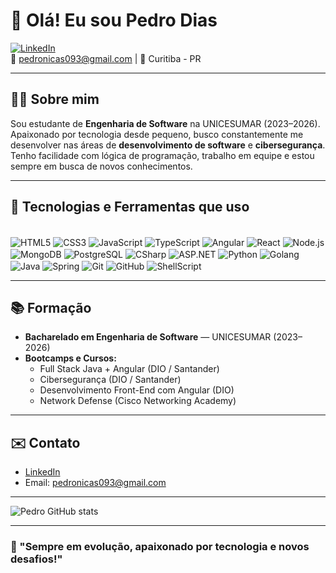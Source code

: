 # 👋 Olá! Eu sou Pedro Dias

[![LinkedIn](https://img.shields.io/badge/LinkedIn-0077B5?style=for-the-badge&logo=linkedin&logoColor=white)](https://www.linkedin.com/in/pedro-dias-28958525a/)  
📧 pedronicas093@gmail.com | 📍 Curitiba - PR

---

## 👨‍💻 Sobre mim

Sou estudante de **Engenharia de Software** na UNICESUMAR (2023–2026).  
Apaixonado por tecnologia desde pequeno, busco constantemente me desenvolver nas áreas de **desenvolvimento de software** e **cibersegurança**.  
Tenho facilidade com lógica de programação, trabalho em equipe e estou sempre em busca de novos conhecimentos.

---

## 🚀 Tecnologias e Ferramentas que uso

<div style="display: inline_block"><br>
  <img align="center" alt="HTML5" src="https://img.shields.io/badge/HTML5-E34F26?style=for-the-badge&logo=html5&logoColor=white">
  <img align="center" alt="CSS3" src="https://img.shields.io/badge/CSS3-1572B6?style=for-the-badge&logo=css3&logoColor=white">
  <img align="center" alt="JavaScript" src="https://img.shields.io/badge/JavaScript-F7DF1E?style=for-the-badge&logo=javascript&logoColor=black">
  <img align="center" alt="TypeScript" src="https://img.shields.io/badge/TypeScript-3178C6?style=for-the-badge&logo=typescript&logoColor=white">
  <img align="center" alt="Angular" src="https://img.shields.io/badge/Angular-DD0031?style=for-the-badge&logo=angular&logoColor=white">
  <img align="center" alt="React" src="https://img.shields.io/badge/React-20232A?style=for-the-badge&logo=react&logoColor=61DAFB">
  <img align="center" alt="Node.js" src="https://img.shields.io/badge/Node.js-43853D?style=for-the-badge&logo=node.js&logoColor=white">
  <img align="center" alt="MongoDB" src="https://img.shields.io/badge/MongoDB-4EA94B?style=for-the-badge&logo=mongodb&logoColor=white">
  <img align="center" alt="PostgreSQL" src="https://img.shields.io/badge/PostgreSQL-336791?style=for-the-badge&logo=postgresql&logoColor=white">
  <img align="center" alt="CSharp" src="https://img.shields.io/badge/C%23-239120?style=for-the-badge&logo=c-sharp&logoColor=white">
  <img align="center" alt="ASP.NET" src="https://img.shields.io/badge/ASP.NET-512BD4?style=for-the-badge&logo=dotnet&logoColor=white">
  <img align="center" alt="Python" src="https://img.shields.io/badge/Python-3776AB?style=for-the-badge&logo=python&logoColor=white">
  <img align="center" alt="Golang" src="https://img.shields.io/badge/Go-00ADD8?style=for-the-badge&logo=go&logoColor=white">
  <img align="center" alt="Java" src="https://img.shields.io/badge/Java-ED8B00?style=for-the-badge&logo=openjdk&logoColor=white">
  <img align="center" alt="Spring" src="https://img.shields.io/badge/Spring-6DB33F?style=for-the-badge&logo=spring&logoColor=white">
  <img align="center" alt="Git" src="https://img.shields.io/badge/Git-E44C30?style=for-the-badge&logo=git&logoColor=white">
  <img align="center" alt="GitHub" src="https://img.shields.io/badge/GitHub-100000?style=for-the-badge&logo=github&logoColor=white">
  <img align="center" alt="ShellScript" src="https://img.shields.io/badge/Shell_Script-121011?style=for-the-badge&logo=gnu-bash&logoColor=white">
</div>

---

## 📚 Formação

- **Bacharelado em Engenharia de Software** — UNICESUMAR (2023–2026)
- **Bootcamps e Cursos:**
  - Full Stack Java + Angular (DIO / Santander)
  - Cibersegurança (DIO / Santander)
  - Desenvolvimento Front-End com Angular (DIO)
  - Network Defense (Cisco Networking Academy)

---

## ✉️ Contato

- [LinkedIn](https://www.linkedin.com/in/pedro-dias-28958525a/)
- Email: pedronicas093@gmail.com

---

![Pedro GitHub stats](https://github-readme-stats.vercel.app/api?username=pitecozz&show_icons=true&theme=dracula)

---

### 🚀 "Sempre em evolução, apaixonado por tecnologia e novos desafios!"
